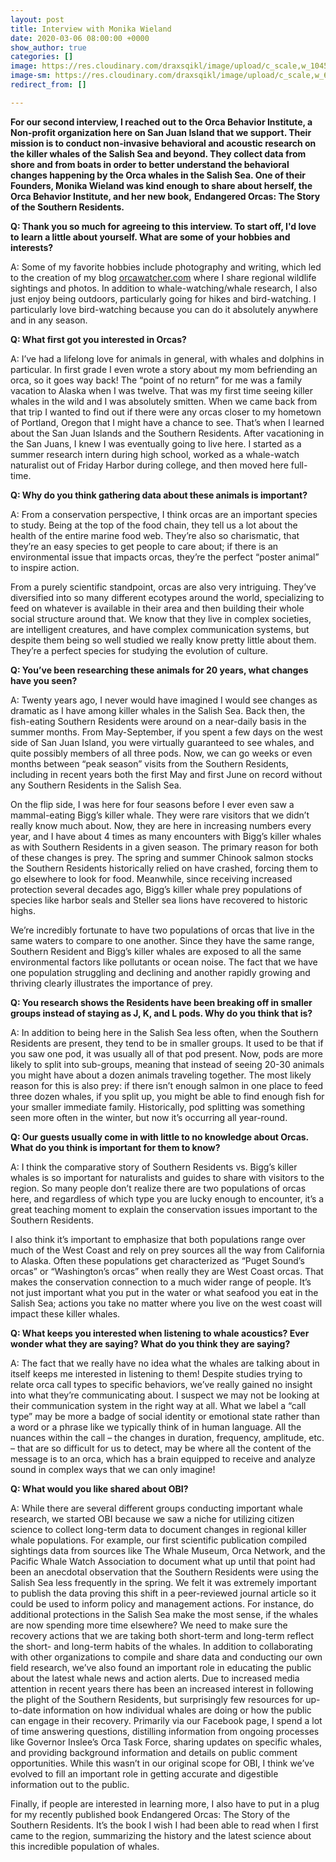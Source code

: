 ```yaml
---
layout: post
title: Interview with Monika Wieland
date: 2020-03-06 08:00:00 +0000
show_author: true
categories: []
image: https://res.cloudinary.com/draxsqikl/image/upload/c_scale,w_1045/v1583282665/2020-03-03_16-21-25_1_ttu3tp.jpg
image-sm: https://res.cloudinary.com/draxsqikl/image/upload/c_scale,w_601/v1583282665/2020-03-03_16-21-25_1_ttu3tp.jpg
redirect_from: []

---
```

**For our second interview, I reached out to the Orca Behavior Institute, a Non-profit organization here on San Juan Island that we support. Their mission is to conduct non-invasive behavioral and acoustic research on the killer whales of the Salish Sea and beyond. They collect data from shore and from boats in order to better understand the behavioral changes happening by the Orca whales in the Salish Sea. One of their Founders, Monika Wieland was kind enough to share about herself, the Orca Behavior Institute, and her new book,** **Endangered Orcas: The Story of the Southern Residents.**

**Q: Thank you so much for agreeing to this interview. To start off, I'd love to learn a little about yourself. What are some of your hobbies and interests?**

A: Some of my favorite hobbies include photography and writing, which led to the creation of my blog [orcawatcher.com](https://www.orcawatcher.com) where I share regional wildlife sightings and photos. In addition to whale-watching/whale research, I also just enjoy being outdoors, particularly going for hikes and bird-watching. I particularly love bird-watching because you can do it absolutely anywhere and in any season.

**Q: What first got you interested in Orcas?**

A: I’ve had a lifelong love for animals in general, with whales and dolphins in particular. In first grade I even wrote a story about my mom befriending an orca, so it goes way back! The “point of no return” for me was a family vacation to Alaska when I was twelve. That was my first time seeing killer whales in the wild and I was absolutely smitten. When we came back from that trip I wanted to find out if there were any orcas closer to my hometown of Portland, Oregon that I might have a chance to see. That’s when I learned about the San Juan Islands and the Southern Residents. After vacationing in the San Juans, I knew I was eventually going to live here. I started as a summer research intern during high school, worked as a whale-watch naturalist out of Friday Harbor during college, and then moved here full-time.

**Q: Why do you think gathering data about these animals is important?**

A: From a conservation perspective, I think orcas are an important species to study. Being at the top of the food chain, they tell us a lot about the health of the entire marine food web. They’re also so charismatic, that they’re an easy species to get people to care about; if there is an environmental issue that impacts orcas, they’re the perfect “poster animal” to inspire action.

From a purely scientific standpoint, orcas are also very intriguing. They’ve diversified into so many different ecotypes around the world, specializing to feed on whatever is available in their area and then building their whole social structure around that. We know that they live in complex societies, are intelligent creatures, and have complex communication systems, but despite them being so well studied we really know pretty little about them. They’re a perfect species for studying the evolution of culture.

**Q: You’ve been researching these animals for 20 years, what changes have you seen?**

A: Twenty years ago, I never would have imagined I would see changes as dramatic as I have among killer whales in the Salish Sea. Back then, the fish-eating Southern Residents were around on a near-daily basis in the summer months. From May-September, if you spent a few days on the west side of San Juan Island, you were virtually guaranteed to see whales, and quite possibly members of all three pods. Now, we can go weeks or even months between “peak season” visits from the Southern Residents, including in recent years both the first May and first June on record without any Southern Residents in the Salish Sea.

On the flip side, I was here for four seasons before I ever even saw a mammal-eating Bigg’s killer whale. They were rare visitors that we didn’t really know much about. Now, they are here in increasing numbers every year, and I have about 4 times as many encounters with Bigg’s killer whales as with Southern Residents in a given season. The primary reason for both of these changes is prey. The spring and summer Chinook salmon stocks the Southern Residents historically relied on have crashed, forcing them to go elsewhere to look for food. Meanwhile, since receiving increased protection several decades ago, Bigg’s killer whale prey populations of species like harbor seals and Steller sea lions have recovered to historic highs.

We’re incredibly fortunate to have two populations of orcas that live in the same waters to compare to one another. Since they have the same range, Southern Resident and Bigg’s killer whales are exposed to all the same environmental factors like pollutants or ocean noise. The fact that we have one population struggling and declining and another rapidly growing and thriving clearly illustrates the importance of prey.

**Q: You research shows the Residents have been breaking off in smaller groups instead of staying as J, K, and L pods. Why do you think that is?**

A: In addition to being here in the Salish Sea less often, when the Southern Residents are present, they tend to be in smaller groups. It used to be that if you saw one pod, it was usually all of that pod present. Now, pods are more likely to split into sub-groups, meaning that instead of seeing 20-30 animals you might have about a dozen animals traveling together. The most likely reason for this is also prey: if there isn’t enough salmon in one place to feed three dozen whales, if you split up, you might be able to find enough fish for your smaller immediate family. Historically, pod splitting was something seen more often in the winter, but now it’s occurring all year-round.

**Q: Our guests usually come in with little to no knowledge about Orcas. What do you think is important for them to know?**

A: I think the comparative story of Southern Residents vs. Bigg’s killer whales is so important for naturalists and guides to share with visitors to the region. So many people don’t realize there are two populations of orcas here, and regardless of which type you are lucky enough to encounter, it’s a great teaching moment to explain the conservation issues important to the Southern Residents.

I also think it’s important to emphasize that both populations range over much of the West Coast and rely on prey sources all the way from California to Alaska. Often these populations get characterized as “Puget Sound’s orcas” or “Washington’s orcas” when really they are West Coast orcas. That makes the conservation connection to a much wider range of people. It’s not just important what you put in the water or what seafood you eat in the Salish Sea; actions you take no matter where you live on the west coast will impact these killer whales.

**Q: What keeps you interested when listening to whale acoustics? Ever wonder what they are saying? What do you think they are saying?**

A: The fact that we really have no idea what the whales are talking about in itself keeps me interested in listening to them! Despite studies trying to relate orca call types to specific behaviors, we’ve really gained no insight into what they’re communicating about. I suspect we may not be looking at their communication system in the right way at all. What we label a “call type” may be more a badge of social identity or emotional state rather than a word or a phrase like we typically think of in human language. All the nuances within the call – the changes in duration, frequency, amplitude, etc. – that are so difficult for us to detect, may be where all the content of the message is to an orca, which has a brain equipped to receive and analyze sound in complex ways that we can only imagine!

**Q: What would you like shared about OBI?**

A: While there are several different groups conducting important whale research, we started OBI because we saw a niche for utilizing citizen science to collect long-term data to document changes in regional killer whale populations. For example, our first scientific publication compiled sightings data from sources like The Whale Museum, Orca Network, and the Pacific Whale Watch Association to document what up until that point had been an anecdotal observation that the Southern Residents were using the Salish Sea less frequently in the spring. We felt it was extremely important to publish the data proving this shift in a peer-reviewed journal article so it could be used to inform policy and management actions. For instance, do additional protections in the Salish Sea make the most sense, if the whales are now spending more time elsewhere? We need to make sure the recovery actions that we are taking both short-term and long-term reflect the short- and long-term habits of the whales. In addition to collaborating with other organizations to compile and share data and conducting our own field research, we’ve also found an important role in educating the public about the latest whale news and action alerts. Due to increased media attention in recent years there has been an increased interest in following the plight of the Southern Residents, but surprisingly few resources for up-to-date information on how individual whales are doing or how the public can engage in their recovery. Primarily via our Facebook page, I spend a lot of time answering questions, distilling information from ongoing processes like Governor Inslee’s Orca Task Force, sharing updates on specific whales, and providing background information and details on public comment opportunities. While this wasn’t in our original scope for OBI, I think we’ve evolved to fill an important role in getting accurate and digestible information out to the public.

 Finally, if people are interested in learning more, I also have to put in a plug for my recently published book Endangered Orcas: The Story of the Southern Residents. It’s the book I wish I had been able to read when I first came to the region, summarizing the history and the latest science about this incredible population of whales.